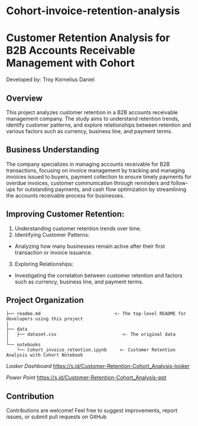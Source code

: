 # Cohort-invoice-retention-analysis
# Customer Retention Analysis for B2B Accounts Receivable Management with Cohort

Developed by: Troy Kornelius Daniel

## Overview
This project analyzes customer retention in a B2B accounts receivable management company. The study aims to understand retention trends, identify customer patterns, and explore relationships between retention and various factors such as currency, business line, and payment terms.

## Business Understanding
The company specializes in managing accounts receivable for B2B transactions, focusing on invoice management by tracking and managing invoices issued to buyers, payment collection to ensure timely payments for overdue invoices, customer communication through reminders and follow-ups for outstanding payments, and cash flow optimization by streamlining the accounts receivable process for businesses.

## Improving Customer Retention:
1. Understanding customer retention trends over time.
2. Identifying Customer Patterns:
- Analyzing how many businesses remain active after their first transaction or invoice issuance.
3. Exploring Relationships:
- Investigating the correlation between customer retention and factors such as currency, business line, and payment terms.

## Project Organization
    ├── readme.md                            <- The top-level README for developers using this project
    |
    ├── data
    │   ├── dataset.csv                         <- The original data
    │
    └── notebooks   
        └── Cohort_invoice_retention.ipynb     <- Customer Retention Analysis with Cohort Notebook 


*Looker Dashboard*
https://s.id/Customer-Retention-Cohort_Analysis-looker

*Power Point*
https://s.id/Customer-Retention-Cohort_Analysis-ppt

## Contribution
Contributions are welcome! Feel free to suggest improvements, report issues, or submit pull requests on GitHub
